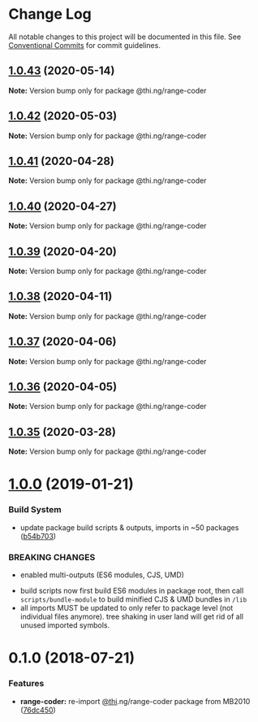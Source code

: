 # Change Log

All notable changes to this project will be documented in this file.
See [Conventional Commits](https://conventionalcommits.org) for commit guidelines.

## [1.0.43](https://github.com/thi-ng/umbrella/compare/@thi.ng/range-coder@1.0.42...@thi.ng/range-coder@1.0.43) (2020-05-14)

**Note:** Version bump only for package @thi.ng/range-coder





## [1.0.42](https://github.com/thi-ng/umbrella/compare/@thi.ng/range-coder@1.0.41...@thi.ng/range-coder@1.0.42) (2020-05-03)

**Note:** Version bump only for package @thi.ng/range-coder





## [1.0.41](https://github.com/thi-ng/umbrella/compare/@thi.ng/range-coder@1.0.40...@thi.ng/range-coder@1.0.41) (2020-04-28)

**Note:** Version bump only for package @thi.ng/range-coder





## [1.0.40](https://github.com/thi-ng/umbrella/compare/@thi.ng/range-coder@1.0.39...@thi.ng/range-coder@1.0.40) (2020-04-27)

**Note:** Version bump only for package @thi.ng/range-coder





## [1.0.39](https://github.com/thi-ng/umbrella/compare/@thi.ng/range-coder@1.0.38...@thi.ng/range-coder@1.0.39) (2020-04-20)

**Note:** Version bump only for package @thi.ng/range-coder





## [1.0.38](https://github.com/thi-ng/umbrella/compare/@thi.ng/range-coder@1.0.37...@thi.ng/range-coder@1.0.38) (2020-04-11)

**Note:** Version bump only for package @thi.ng/range-coder





## [1.0.37](https://github.com/thi-ng/umbrella/compare/@thi.ng/range-coder@1.0.36...@thi.ng/range-coder@1.0.37) (2020-04-06)

**Note:** Version bump only for package @thi.ng/range-coder





## [1.0.36](https://github.com/thi-ng/umbrella/compare/@thi.ng/range-coder@1.0.35...@thi.ng/range-coder@1.0.36) (2020-04-05)

**Note:** Version bump only for package @thi.ng/range-coder





## [1.0.35](https://github.com/thi-ng/umbrella/compare/@thi.ng/range-coder@1.0.34...@thi.ng/range-coder@1.0.35) (2020-03-28)

**Note:** Version bump only for package @thi.ng/range-coder





# [1.0.0](https://github.com/thi-ng/umbrella/compare/@thi.ng/range-coder@0.1.28...@thi.ng/range-coder@1.0.0) (2019-01-21)

### Build System

* update package build scripts & outputs, imports in ~50 packages ([b54b703](https://github.com/thi-ng/umbrella/commit/b54b703))

### BREAKING CHANGES

* enabled multi-outputs (ES6 modules, CJS, UMD)

- build scripts now first build ES6 modules in package root, then call
  `scripts/bundle-module` to build minified CJS & UMD bundles in `/lib`
- all imports MUST be updated to only refer to package level
  (not individual files anymore). tree shaking in user land will get rid of
  all unused imported symbols.

<a name="0.1.0"></a>
# 0.1.0 (2018-07-21)

### Features

* **range-coder:** re-import [@thi](https://github.com/thi).ng/range-coder package from MB2010 ([76dc450](https://github.com/thi-ng/umbrella/commit/76dc450))
